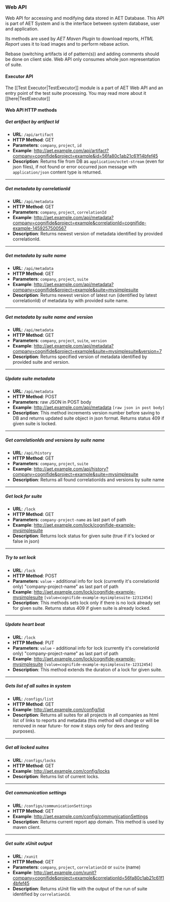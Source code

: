 ### Web API

Web API for accessing and modifying data stored in AET Database. This API is part of AET System and is the interface between system database, user and application.

Its methods are used by *AET Maven Plugin* to download reports, *HTML Report* uses it to load images and to perform rebase action.

Rebase (switching artifacts id of pattern(s)) and adding comments should be done on client side. Web API only consumes whole json representation of suite.

#### Executor API
The [[Test Executor|TestExecutor]] module is a part of AET Web API and an
entry point of the test suite processing. You may read more about it [[here|TestExecutor]]


#### Web API HTTP methods

##### Get artifact by artifact Id
* **URL**: `/api/artifact`
* **HTTP Method**: GET
* **Parameters**: `company`, `project`, `id`
* **Example**: http://aet.example.com/api/artifact?company=cognifide&project=example&id=56fa80c1ab21c61f14bfef45
* **Description**: Returns file from DB as `application/octet-stream` (even for json files), if not found or error occurred json message with `application/json` content type is returned.

--------
##### Get metadata by correlationId
* **URL**: `/api/metadata`
* **HTTP Method**: GET
* **Parameters**: `company`, `project`, `correlationId` 
* **Example**: http://aet.example.com/api/metadata?company=cognifide&project=example&correlationId=cognifide-example-1459257500567 
* **Description**: Returns newest version of metadata identified by provided correlationId.

--------
##### Get metadata by suite name
* **URL**: `/api/metadata`
* **HTTP Method**: GET
* **Parameters**: `company`, `project`, `suite` 
* **Example**: http://aet.example.com/api/metadata?company=cognifide&project=example&suite=mysimplesuite 
* **Description**: Returns newest version of latest run (identified by latest correlationId) of metadata by with provided suite name.

--------
##### Get metadata by suite name and version
* **URL**: `/api/metadata`
* **HTTP Method**: GET
* **Parameters**: `company`, `project`, `suite`, `version` 
* **Example**: http://aet.example.com/api/metadata?company=cognifide&project=example&suite=mysimplesuite&version=7
* **Description**: Returns specified version of metadata identified by provided suite and version.

--------
##### Update suite metadata
* **URL**: `/api/metadata`
* **HTTP Method**: POST
* **Parameters**: raw JSON in POST body
* **Example**: http://aet.example.com/api/metadata `[raw json in post body]`
* **Description**: This method increments version number before saving to DB and returns updated suite object in json format. Returns status 409 if given suite is locked.

--------
##### Get correlationIds and versions by suite name
* **URL**: `/api/history`
* **HTTP Method**: GET
* **Parameters**: `company`, `project`, `suite`
* **Example**: http://aet.example.com/api/history?company=cognifide&project=example&suite=mysimplesuite
* **Description**: Returns all found correlationIds and versions by suite name

--------
##### Get lock for suite
* **URL**: `/lock`
* **HTTP Method**: GET
* **Parameters**: `company-project-name` as last part of path 
* **Example**: http://aet.example.com/lock/cognifide-example-mysimplesuite 
* **Description**: Returns lock status for given suite (true if it's locked or false in json)

--------
##### Try to set lock
* **URL**: `/lock`
* **HTTP Method**: POST
* **Parameters**: `value` - additional info for lock (currently it's correlationId only) "company-project-name" as last part of path 
* **Example**: http://aet.example.com/lock/cognifide-example-mysimplesuite `[value=cognifide-example-mysimplesuite-12312454]`
* **Description**: This methods sets lock only if there is no lock already set for given suite. Returns status 409 if given suite is already locked.

--------
##### Update heart beat
* **URL**: `/lock`
* **HTTP Method**: PUT
* **Parameters**: `value` - additional info for lock (currently it's correlationId only) "company-project-name" as last part of path 
* **Example**: http://aet.example.com/lock/cognifide-example-mysimplesuite `[value=cognifide-example-mysimplesuite-12312454]` 
* **Description**: This method extends the duration of a lock for given suite.
 
--------
##### Gets list of all suites in system
* **URL**: `/configs/list`
* **HTTP Method**: GET
* **Example**: http://aet.example.com/config/list 
* **Description**: Returns all suites for all projects in all companies as html list of links to reports and metadata (this method will change or will be removed in near future- for now it stays only for devs and testing purposes).
 
--------
##### Get all locked suites
* **URL**: `/configs/locks`
* **HTTP Method**: GET
* **Example**: http://aet.example.com/config/locks 
* **Description**: Returns list of current locks.
 
--------
##### Get communication settings
* **URL**: `/configs/communicationSettings`
* **HTTP Method**: GET
* **Example**: http://aet.example.com/config/communicationSettings 
* **Description**: Returns current report app domain. This method is used by maven client.

--------
##### Get suite xUnit output
* **URL**: `/xunit`
* **HTTP Method**: GET
* **Parameters**: `company`, `project`, `correlationId` or `suite` (name)
* **Example**: http://aet.example.com/xunit?company=cognifide&project=example&correlationId=56fa80c1ab21c61f14bfef45
* **Description**: Returns xUnit file with the output of the run of suite identified by `correlationId`.
